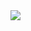 <img src="https://capsule-render.vercel.app/api?type=wave&color=auto&height=300&section=header&text=song%20jin&fontSize=90" />
